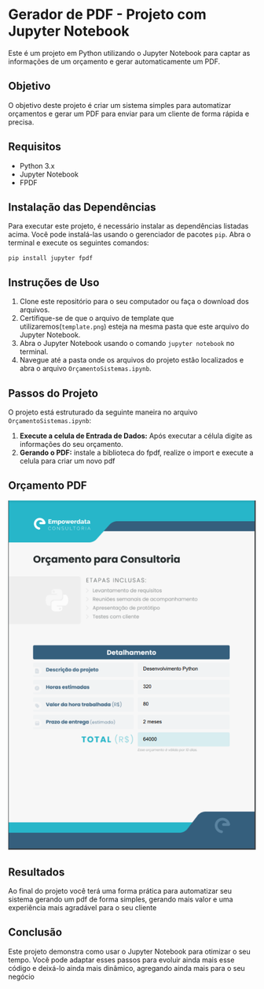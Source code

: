 <!DOCTYPE html>
<html>
<head>
  <meta charset="UTF-8">
  <meta name="viewport" content="width=device-width, initial-scale=1.0">
</head>
<body>
  <h1>Gerador de PDF - Projeto com Jupyter Notebook</h1>

  <p>Este é um projeto em Python utilizando o Jupyter Notebook para captar as informações de um orçamento e gerar automaticamente um PDF.</p>

  <h2>Objetivo</h2>

  <p>O objetivo deste projeto é criar um sistema simples para automatizar orçamentos e gerar um PDF para enviar para um cliente de forma rápida e precisa.</p>

  <h2>Requisitos</h2>

  <ul>
    <li>Python 3.x</li>
    <li>Jupyter Notebook</li>
    <li>FPDF</li>
  </ul>

  <h2>Instalação das Dependências</h2>

  <p>Para executar este projeto, é necessário instalar as dependências listadas acima. Você pode instalá-las usando o gerenciador de pacotes <code>pip</code>. Abra o terminal e execute os seguintes comandos:</p>

  <pre><code>pip install jupyter fpdf </code></pre>

  <h2>Instruções de Uso</h2>

  <ol>
    <li>Clone este repositório para o seu computador ou faça o download dos arquivos.</li>
    <li>Certifique-se de que o arquivo de template que utilizaremos(<code>template.png</code>) esteja na mesma pasta que este arquivo do Jupyter Notebook.</li>
    <li>Abra o Jupyter Notebook usando o comando <code>jupyter notebook</code> no terminal.</li>
    <li>Navegue até a pasta onde os arquivos do projeto estão localizados e abra o arquivo <code>OrçamentoSistemas.ipynb</code>.</li>
  </ol>

  <h2>Passos do Projeto</h2>

  <p>O projeto está estruturado da seguinte maneira no arquivo <code>OrçamentoSistemas.ipynb</code>:</p>

  <ol>
    <li><strong>Execute a celula de Entrada de Dados:</strong> Após executar a célula digite as informações do seu orçamento.</li>
    <li><strong>Gerando o PDF:</strong> instale a biblioteca do fpdf, realize o import e execute a celula para criar um novo pdf</li>
  </ol>


   <h2>Orçamento PDF</h2>
    <img src="orcamento.png" alt="imagem do orçamento gerado" />
   
  <h2>Resultados</h2>

  <p>Ao final do projeto você terá uma forma prática para automatizar seu sistema gerando um pdf de forma simples, gerando mais valor e uma experiência mais agradável para o seu cliente</p>

  <h2>Conclusão</h2>

  <p>Este projeto demonstra como usar o Jupyter Notebook para otimizar o seu tempo. Você pode adaptar esses passos para evoluir ainda mais esse código e deixá-lo ainda mais dinâmico, agregando ainda mais para o seu negócio</p>
</body>
</html>
